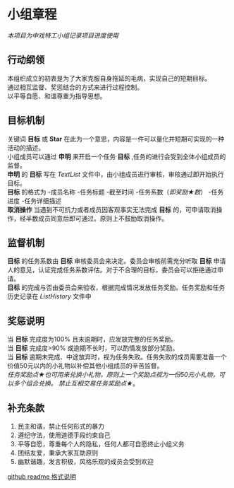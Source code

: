 # 小组章程
*本项目为中戏特工小组记录项目进度使用*    
 ## 行动纲领
   本组织成立的初衷是为了大家克服自身拖延的毛病，实现自己的短期目标。  
   通过相互监督、奖惩结合的方式来进行过程控制。  
   以平等自愿、和谐尊重为指导思想。
 ## 目标机制
   关键词 **目标** 或 **Star** 在此为一个意思，内容是一件可以量化并短期可实现的一种活动的描述。  
   小组成员可以通过 **申明** 来开启一个任务 **目标** ,任务的进行会受到全体小组成员的监督。    
   **申明** 的 **目标** 写在 *TextList* 文件中，由小组成员进行审核，审核通过即开始执行目标。  
   **目标** 的格式为 -成员名称 -任务标题 -截至时间 -任务系数（*即奖励★数*） -任务进度 -任务详细描述  
   **取消操作** 当遇到不可抗力或者成员因客观事实无法完成 **目标** 的，可申请取消操作，经半数成员同意后即可通过。原则上不鼓励取消操作。
 ## 监督机制
   **目标** 的任务系数由 **目标** 审核委员会来决定。委员会审核前需充分听取 **目标** 申请人的意见，认证完成任务系数评估。对于不合理的目标，委员会可以拒绝通过申请。  
   **目标** 的完成与否由委员会来验收，根据完成情况发放任务奖励。任务奖励和任务历史记录在 *ListHistory* 文件中
 ## 奖惩说明
   当 **目标** 完成度为100% 且未逾期时，应发放完整的任务奖励。  
   当 **目标** 完成度>90% 或逾期不长时，可以酌情发放部分奖励。  
   当 **目标** 逾期未完成、中途放弃时，视为任务失败。任务失败的成员需要准备一个价值50元以内的小礼物以补偿其他小组成员的辛苦监督。  
   *任务奖励点★*也可用来兑换小礼物，原则上一个奖励点视为一份50元小礼物，可以多个组合兑换。
   禁止互相交易*任务奖励点★*。
 ## 补充条款
   1. 民主和谐，禁止任何形式的暴力
   2. 遵纪守法，使用道德手段约束自己
   3. 平等自愿，尊重每个人的隐私，任何人都可自愿终止小组义务
   4. 团结友爱，秉承大家互助原则
   5. 幽默谐趣，发言积极，风格乐观的成员会受到欢迎


[github readme 格式说明](https://blog.csdn.net/FoundMe/article/details/89450254)
